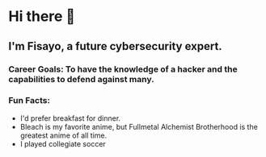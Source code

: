# Hi there 👋

## I'm Fisayo, a future cybersecurity expert.

### Career Goals: To have the knowledge of a hacker and the capabilities to defend against many.

### Fun Facts:
  - I'd prefer breakfast for dinner.
  - Bleach is my favorite anime, but Fullmetal Alchemist Brotherhood is the greatest anime of all time.
  - I played collegiate soccer
<!--
**fisayobtw/fisayobtw** is a ✨ _special_ ✨ repository because its `README.md` (this file) appears on your GitHub profile.

Here are some ideas to get you started:

- 🔭 I’m currently working on ...
- 🌱 I’m currently learning ...
- 👯 I’m looking to collaborate on ...
- 🤔 I’m looking for help with ...
- 💬 Ask me about ...
- 📫 How to reach me: ...
- 😄 Pronouns: ...
- ⚡ Fun fact: ...
-->
